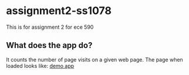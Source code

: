 # assignment2-ss1078
This is for assignment 2 for ece 590


## What does the app do?
It counts the number of page visits on a given web page. The page when loaded looks like:
[demo app](https://github.com/srishtis/assignment2-ss1078/blob/master/assignment2-ss1078.PNG)

